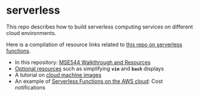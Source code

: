 # serverless

This repo describes how to build serverless computing services on different cloud environments. 

Here is a compilation of resource links related to 
[this repo on serverless functions](https://github.com/robfatland/serverless).


* In this repository: [MSE544 Walkthrough and Resources](https://github.com/robfatland/serverless/blob/main/azure/tutorial.md)
* [Optional resources](https://github.com/robfatland/greenandblack) such as simplifying **`vim`** and **`bash`** displays
* A tutorial on [cloud machine images](https://github.com/cloudbank-project/image-research-computing-tutorial)
* An example of [Serverless Functions on the AWS cloud](https://github.com/robfatland/costnotify): Cost notifications
